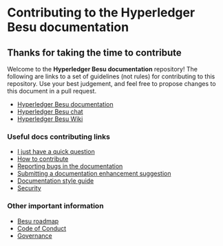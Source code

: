 # Contributing to the Hyperledger Besu documentation

## Thanks for taking the time to contribute

Welcome to the **Hyperledger Besu documentation** repository! The following are links to a set of
guidelines (not rules) for contributing to this repository. Use your best judgement, and feel free
to propose changes to this document in a pull request.

* [Hyperledger Besu documentation](http://besu.hyperledger.org/)
* [Hyperledger Besu chat](https://chat.hyperledger.org/channel/besu)
* [Hyperledger Besu Wiki](https://wiki.hyperledger.org/display/BESU/Hyperledger+Besu)

### Useful docs contributing links

* [I just have a quick question]
* [How to contribute](https://wiki.hyperledger.org/display/BESU/How+to+Contribute)
* [Reporting bugs in the documentation]
* [Submitting a documentation enhancement suggestion]
* [Documentation style guide]
* [Security](SECURITY.md)

### Other important information

* [Besu roadmap](https://wiki.hyperledger.org/display/BESU/Roadmap)
* [Code of Conduct](https://wiki.hyperledger.org/display/BESU/Code+of+Conduct)
* [Governance](https://wiki.hyperledger.org/display/BESU/Governance)

<!-- Links -->
[I just have a quick question]: https://wiki.hyperledger.org/display/BESU/I+just+have+a+quick+question
[Reporting bugs in the documentation]: https://wiki.hyperledger.org/display/BESU/Reporting+Bugs+in+the+Doc
[Submitting a documentation enhancement suggestion]: https://wiki.hyperledger.org/display/BESU/Suggesting+Documentation+Enhancements
[Documentation style guide]: https://wiki.hyperledger.org/display/BESU/Besu+Documentation+Style+Guide
